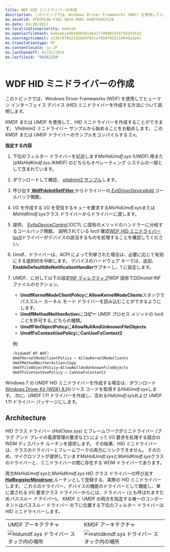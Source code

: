 ```yaml
---
title: WDF HID ミニドライバーの作成
description: このトピックでは、Windows Driver Frameworks (WDF) を使用してヒューマン インターフェイス デバイス (HID) ミニドライバーを作成する方法について説明します。
ms.assetid: 4FEDFE4B-F3B2-4B34-80DC-84BFFA4C612B
ms.date: 04/20/2017
ms.localizationpriority: medium
ms.openlocfilehash: ba6ee6144018d03814bd177d9981d7b758347b32
ms.sourcegitcommit: a33b7978e22d5bb9f65ca7056f955319049a2e4c
ms.translationtype: MT
ms.contentlocale: ja-JP
ms.lasthandoff: 01/31/2019
ms.locfileid: "56582220"
---
```

# <a name="creating-wdf-hid-minidrivers"></a>WDF HID ミニドライバーの作成


このトピックでは、Windows Driver Frameworks (WDF) を使用してヒューマン インターフェイス デバイス (HID) ミニドライバーを作成する方法について説明します。

KMDF または UMDF を使用して、HID ミニドライバーを作成することができます。 Vhidmini2 ミニドライバー サンプルから始めることをお勧めします。 この KMDF または UMDF ドライバーのサンプルをコンパイルする 2.x。

**指定する内容**

1.  下位のフィルター ドライバーを記述します*MsHidUmdf.sys* (UMDF) 用または*MsHidKmdf.sys* (KMDF) のどちらもオペレーティング システムの一部として含まれています。
2.  ダウンロードして確認、 [vhidmini2 サンプル](https://github.com/Microsoft/Windows-driver-samples/tree/master/hid/vhidmini2)します。

3.  呼び出す[ **WdfFdoInitSetFilter** ](https://msdn.microsoft.com/library/windows/hardware/ff547273)からドライバーの[ *EvtDriverDeviceAdd* ](https://msdn.microsoft.com/library/windows/hardware/ff541693)コールバック関数。

4.  I/O を作成する I/O を受信するキューを要求する*MsHidUmdf.sys*または*MsHidKmdf.sys*クラス ドライバーからドライバーに渡します。

5.  提供、 [ *EvtIoDeviceControl* ](https://msdn.microsoft.com/library/windows/hardware/ff541758) IOCTL に固有のメソッドのハンドラーに分岐するコールバック関数。 説明されている Ioctl 確認[WDF HID ミニドライバー Ioctl](https://msdn.microsoft.com/library/windows/hardware/hh463977)ドライバーがデバイスの該当するものを処理することを確認してください。
6.  Umdf、ドライバーは、ACPI によって列挙された場合は、必要に応じて有効にする選択的を中断します。 デバイスのハードウェア キーでは、追加、 **EnableDefaultIdleNotificationHandler**サブキーし、1 に設定します。
7.  UMDF、に対して以下の設定[INF ディレクティブ](specifying-wdf-directives-in-inf-files.md)WDF 固有で*DDInstall* INF ファイルのセクション。

    -   **UmdfKernelModeClientPolicy**に**AllowKernelModeClients**スタックでパススルー カーネル モード ドライバーを読み込むことができるようにします。
    -   **UmdfMethodNeitherAction**に**コピー** UMDF プロセス メソッドの Ioctl ことを許可する\_どちらの種類。
    -   **UmdfFileObjectPolicy**に**AllowNullAndUnknownFileObjects**
    -   **UmdfFsContextUsePolicy**に**CanUseFsContext2**

    例:

    ```cpp
    [hidumdf.NT.Wdf]
    UmdfKernelModeClientPolicy = AllowKernelModeClients
    UmdfMethodNeitherAction=Copy
    UmdfFileObjectPolicy=AllowNullAndUnknownFileObjects
    UmdfFsContextUsePolicy = CanUseFsContext2
    ```

Windows 7 の UMDF HID ミニドライバーを作成する場合は、ダウンロード[Windows Driver Kit (WDK) 8.1](https://go.microsoft.com/fwlink/p/?LinkId=733614)のソース コードを取得する*HidUmdf.sys*します。 次に、UMDF 1.11 ドライバーを作成し、含める*HidUmdf.sys*および UMDF 1.11 ドライバー パッケージにします。

## <a name="architecture"></a>Architecture


HID クラス ドライバー (*HidClass.sys*) とフレームワークがミニドライバー (プラグ アンド プレイの電源管理の要求など) によって I/O 要求を処理する競合の WDM ディスパッチ ルーチンを提供します。 その結果、HID ミニドライバーは、クラスのドライバーとフレームワークの両方にリンクできません。 そのため、マイクロソフトが提供しています*MsHidUmdf.sys*と*MsHidKmdf.sys*クラスのドライバーと、ミニドライバーの間に存在する WDM ドライバーであります。

両方*MsHidUmdf.sys*と*MsHidKmdf.sys* HID クラス ドライバーの呼び出す[ **HidRegisterMinidriver** ](https://msdn.microsoft.com/library/windows/hardware/ff539835)ルーチンとして登録する、実際の HID ミニドライバーします。 これらのドライバー、デバイスの機能のドライバーとして機能し、単に渡される I/O 要求クラス ドライバーからには、ドライバー (とも呼ばれますため*パススルー ドライバー*)。 KMDF と UMDF の両方を指定する唯一のコンポーネントはパススルー ドライバー の下に位置する下位のフィルター ドライバーは HID ミニドライバーします。

|                                                                                     |                                                                                        |
|-------------------------------------------------------------------------------------|----------------------------------------------------------------------------------------|
| UMDF アーキテクチャ                                                                   | KMDF アーキテクチャ                                                                      |
| ![hidumdf.sys ドライバー スタック内の場所](images/UMDF-basedHIDMinidrivers.png) | ![mshidkmdf.sys ドライバー スタック内の場所](images/Framework-basedHIDMinidrivers.png) |

 

 

 





